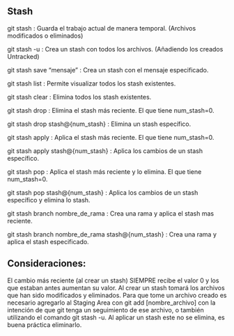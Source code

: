 ## Stash
git stash : Guarda el trabajo actual de manera temporal. (Archivos modificados o eliminados)

git stash -u : Crea un stash con todos los archivos. (Añadiendo los creados Untracked)

git stash save “mensaje” : Crea un stash con el mensaje especificado.

git stash list : Permite visualizar todos los stash existentes.

git stash clear : Elimina todos los stash existentes.

git stash drop : Elimina el stash más reciente. El que tiene num_stash=0.

git stash drop stash@{num_stash} : Elimina un stash específico.

git stash apply : Aplica el stash más reciente. El que tiene num_stash=0.

git stash apply stash@{num_stash} : Aplica los cambios de un stash específico.

git stash pop : Aplica el stash más reciente y lo elimina. El que tiene num_stash=0.

git stash pop stash@{num_stash} : Aplica los cambios de un stash específico y elimina lo stash.

git stash branch nombre_de_rama : Crea una rama y aplica el stash mas reciente.

git stash branch nombre_de_rama stash@{num_stash} : Crea una rama y aplica el stash especificado.

## Consideraciones:
El cambio más reciente (al crear un stash) SIEMPRE recibe el valor 0 y los que estaban antes aumentan su valor.
Al crear un stash tomará los archivos que han sido modificados y eliminados. Para que tome un archivo creado es necesario agregarlo al Staging Area con git add [nombre_archivo] con la intención de que git tenga un seguimiento de ese archivo, o también utilizando el comando git stash -u.
Al aplicar un stash este no se elimina, es buena práctica eliminarlo.
